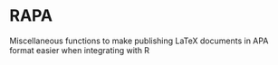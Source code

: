 # RAPA
Miscellaneous functions to make publishing LaTeX documents in APA format easier when integrating with R
